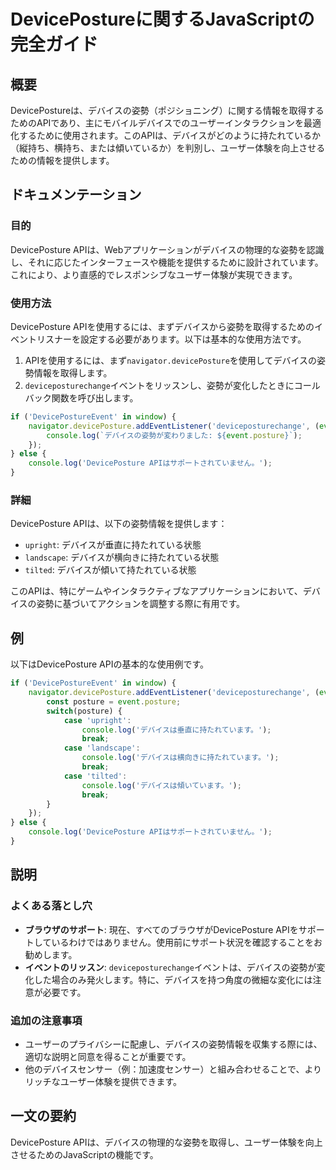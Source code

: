 <!--
Meta Description: # DevicePostureに関するJavaScriptの完全ガイド ## 概要 DevicePostureは、デバイスの姿勢（ポジショニング）に関する情報を取得するためのAPIであり、主にモバイルデバイスでのユーザーインタラクションを最適化するために使用されます。このAPIは、デバイスがどのよう...
Meta Keywords: deviceposture, console, log, deviceposturechange, event
-->

# DevicePostureに関するJavaScriptの完全ガイド

## 概要
DevicePostureは、デバイスの姿勢（ポジショニング）に関する情報を取得するためのAPIであり、主にモバイルデバイスでのユーザーインタラクションを最適化するために使用されます。このAPIは、デバイスがどのように持たれているか（縦持ち、横持ち、または傾いているか）を判別し、ユーザー体験を向上させるための情報を提供します。

## ドキュメンテーション
### 目的
DevicePosture APIは、Webアプリケーションがデバイスの物理的な姿勢を認識し、それに応じたインターフェースや機能を提供するために設計されています。これにより、より直感的でレスポンシブなユーザー体験が実現できます。

### 使用方法
DevicePosture APIを使用するには、まずデバイスから姿勢を取得するためのイベントリスナーを設定する必要があります。以下は基本的な使用方法です。

1. APIを使用するには、まず`navigator.devicePosture`を使用してデバイスの姿勢情報を取得します。
2. `deviceposturechange`イベントをリッスンし、姿勢が変化したときにコールバック関数を呼び出します。

```javascript
if ('DevicePostureEvent' in window) {
    navigator.devicePosture.addEventListener('deviceposturechange', (event) => {
        console.log(`デバイスの姿勢が変わりました: ${event.posture}`);
    });
} else {
    console.log('DevicePosture APIはサポートされていません。');
}
```

### 詳細
DevicePosture APIは、以下の姿勢情報を提供します：
- `upright`: デバイスが垂直に持たれている状態
- `landscape`: デバイスが横向きに持たれている状態
- `tilted`: デバイスが傾いて持たれている状態

このAPIは、特にゲームやインタラクティブなアプリケーションにおいて、デバイスの姿勢に基づいてアクションを調整する際に有用です。

## 例
以下はDevicePosture APIの基本的な使用例です。

```javascript
if ('DevicePostureEvent' in window) {
    navigator.devicePosture.addEventListener('deviceposturechange', (event) => {
        const posture = event.posture;
        switch(posture) {
            case 'upright':
                console.log('デバイスは垂直に持たれています。');
                break;
            case 'landscape':
                console.log('デバイスは横向きに持たれています。');
                break;
            case 'tilted':
                console.log('デバイスは傾いています。');
                break;
        }
    });
} else {
    console.log('DevicePosture APIはサポートされていません。');
}
```

## 説明
### よくある落とし穴
- **ブラウザのサポート**: 現在、すべてのブラウザがDevicePosture APIをサポートしているわけではありません。使用前にサポート状況を確認することをお勧めします。
- **イベントのリッスン**: `deviceposturechange`イベントは、デバイスの姿勢が変化した場合のみ発火します。特に、デバイスを持つ角度の微細な変化には注意が必要です。

### 追加の注意事項
- ユーザーのプライバシーに配慮し、デバイスの姿勢情報を収集する際には、適切な説明と同意を得ることが重要です。
- 他のデバイスセンサー（例：加速度センサー）と組み合わせることで、よりリッチなユーザー体験を提供できます。

## 一文の要約
DevicePosture APIは、デバイスの物理的な姿勢を取得し、ユーザー体験を向上させるためのJavaScriptの機能です。